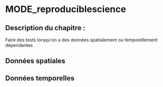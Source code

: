 # MODE_reproduciblescience

## Description du chapitre : 
Faire des tests lorsqu'on a des données spatialement ou temporellement dépendantes



## Données spatiales



## Données temporelles